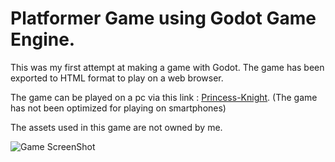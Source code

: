# Platformer Game using Godot Game Engine.
This was my first attempt at making a game with Godot. The game has been exported to HTML format to play on a web browser.

The game can be played on a pc via this link : [Princess-Knight](https://petra-rall.github.io/Princess-Kinight/). (The game has not been optimized for playing on smartphones)

The assets used in this game are not owned by me.

![Game ScreenShot](https://i.imgur.com/dSVsxZ1.png)
